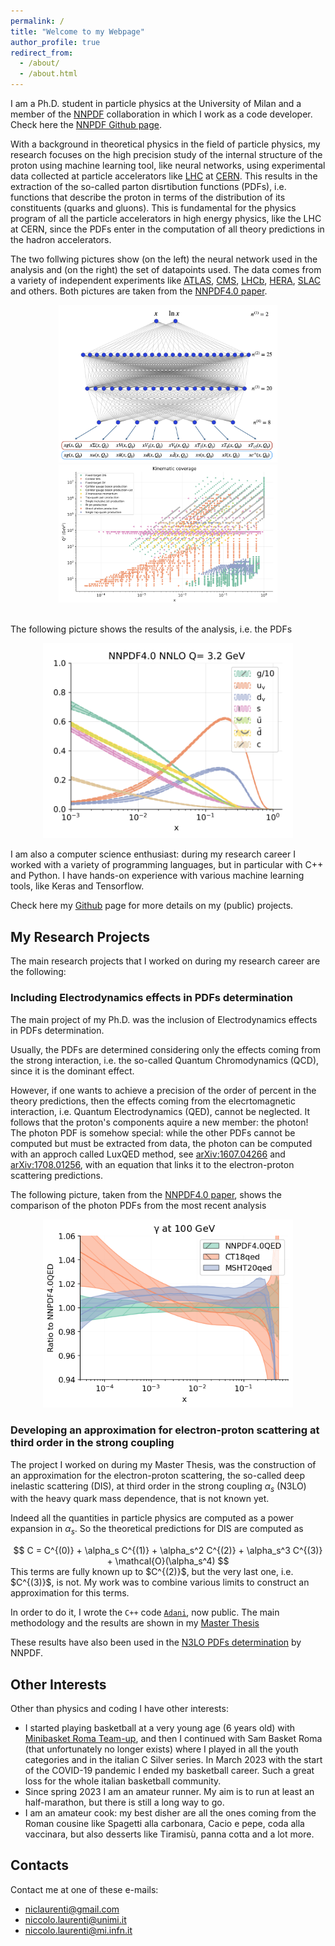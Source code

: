 ```yaml
---
permalink: /
title: "Welcome to my Webpage"
author_profile: true
redirect_from: 
  - /about/
  - /about.html
---
```


I am a Ph.D. student in particle physics at the University of Milan and a member of the [NNPDF](https://nnpdf.mi.infn.it) collaboration
in which I work as a code developer. Check here the [NNPDF Github page](https://github.com/NNPDF).

With a background in theoretical physics in the field of particle physics, my research focuses on the high precision study of the internal
structure of the proton using machine learning tool, like neural networks, using experimental data collected at particle accelerators
like [LHC](https://home.cern/science/accelerators/large-hadron-collider) at [CERN](https://home.cern).
This results in the extraction of the so-called parton disrtibution functions (PDFs), i.e. functions that describe the proton in terms of
the distribution of its constituents (quarks and gluons).
This is fundamental for the physics program of all the particle accelerators in high energy physics, like the LHC at CERN, since the PDFs
enter in the computation of all theory predictions in the hadron accelerators.

The two follwing pictures show (on the left) the neural network used in the analysis and (on the right) the set of datapoints used.
The data comes from a variety of independent experiments like [ATLAS](https://atlas.cern), [CMS](https://home.cern/science/experiments/cms),
 [LHCb](https://home.cern/science/experiments/lhcb), [HERA](https://en.wikipedia.org/wiki/HERA_(particle_accelerator)),
 [SLAC](https://en.wikipedia.org/wiki/SLAC_National_Accelerator_Laboratory) and others.
Both pictures are taken from the [NNPDF4.0 paper](https://inspirehep.net/literature/1918284).

<div style="text-align:center">
  <img src="images/neuralnetwork.png" alt="Neural network used in the analysis" width="350">
  <img src="images/datapoints.png" alt="Dataset" width="350">
</div>
<br>

The following picture shows the results of the analysis, i.e. the PDFs

<div style="text-align:center">
  <img src="images/PDFs.png" alt="PDFs." width="400">
</div>




I am also a computer science enthusiast: during my research career I worked with a variety of programming languages, but in particular
with C++ and Python.
I have hands-on experience with various machine learning tools, like Keras and Tensorflow.

Check here my [Github](https://github.com/niclaurenti) page for more details on my (public) projects.


My Research Projects
--------------------

The main research projects that I worked on during my research career are the following:

### Including Electrodynamics effects in PDFs determination

The main project of my Ph.D. was the inclusion of Electrodynamics effects in PDFs determination.

Usually, the PDFs are determined considering only the effects coming from the strong interaction, i.e. the so-called
Quantum Chromodynamics (QCD), since it is the dominant effect.

However, if one wants to achieve a precision of the order of percent in the theory predictions, then the effects coming
from the elecrtomagnetic interaction, i.e. Quantum Electrodynamics (QED), cannot be neglected.
It follows that the proton's components aquire a new member: the photon!
The photon PDF is somehow special: while the other PDFs cannot be computed but must be extracted from data, the photon can be
computed with an approch called LuxQED method, see [arXiv:1607.04266](https://inspirehep.net/literature/1475703) and [arXiv:1708.01256](https://inspirehep.net/literature/1614486), with an equation that links it to the electron-proton scattering predictions.

The following picture, taken from the [NNPDF4.0 paper](https://inspirehep.net/literature/2747770), shows the comparison of the photon PDFs from the most recent analysis

<div style="text-align:center">
  <img src="images/ratio_plot_pdfs_gamma.png" alt="phPDFs." width="400">
</div>


### Developing an approximation for electron-proton scattering at third order in the strong coupling

The project I worked on during my Master Thesis, was the construction
of an approximation for the electron-proton scattering, the so-called deep inelastic scattering (DIS),
at third order in the strong coupling $\alpha_s$ (N3LO) with the heavy quark mass dependence, that is not known yet.

Indeed all the quantities in particle physics are computed as a power expansion in $\alpha_s$.
So the theoretical predictions for DIS are computed as
<div style="text-align:center">
$$
C = C^{(0)} + \alpha_s C^{(1)} + \alpha_s^2 C^{(2)} + \alpha_s^3 C^{(3)} + \mathcal{O}(\alpha_s^4)
$$
</div>
This terms are fully known up to $C^{(2)}$, but the very last one, i.e. $C^{(3)}$, is not.
My work was to combine various limits to construct an approximation for this terms.

In order to do it, I wrote the `C++` code [`Adani`](https://github.com/niclaurenti/adani), now public.
The main methodology and the results are shown in my [Master Thesis](https://inspirehep.net/literature/2750247)

These results have also been used in the [N3LO PDFs determination](https://inspirehep.net/literature/2762925) by NNPDF.

Other Interests
---------------

Other than physics and coding I have other interests:
- I started playing basketball at a very young age (6 years old) with [Minibasket Roma Team-up](http://www.minibasketromateamup.it),
and then I continued with Sam Basket Roma (that unfortunately no longer exists) where I played in all the youth categories and in
the italian C Silver series.
In March 2023 with the start of the COVID-19 pandemic I ended my basketball career. Such a great loss for the whole italian 
basketball community.
- Since spring 2023 I am an amateur runner. My aim is to run at least an half-marathon, but there is still a long way to go.
- I am an amateur cook: my best disher are all the ones coming from the Roman cousine like Spagetti alla carbonara, Cacio e pepe, 
coda alla vaccinara, but also desserts like Tiramisù, panna cotta and a lot more.



Contacts
------
Contact me at one of these e-mails:
- [niclaurenti@gmail.com](mailto:niclaurenti@gmail.com)
- [niccolo.laurenti@unimi.it](mailto:niccolo.laurenti@unimi.it)
- [niccolo.laurenti@mi.infn.it](mailto:niccolo.laurenti@mi.infn.it)
